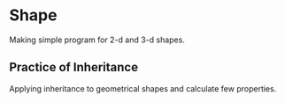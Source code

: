 # Shape
Making simple program for 2-d and 3-d shapes. 
## Practice of Inheritance
Applying inheritance to geometrical shapes and calculate few properties.